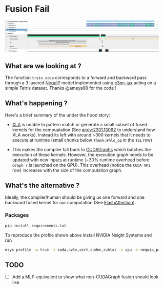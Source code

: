 # Fusion Fail

![nequip_profile](images/profile_nequip_3_layer.png)

## What are we looking at ?

The function `train_step` corresponds to a forward and backward pass through a 3 layered [NequIP](https://www.nature.com/articles/s41467-022-29939-5) model implemented using [e3nn-jax](https://github.com/e3nn/e3nn-jax) acting on a simple Tetris dataset. Thanks @ameya98 for the code !

## What's happening ?

Here's a brief summary of the under the hood story:

- [XLA](https://github.com/openxla/xla) is unable to pattern match or generate a small subset of fused kernels for the compuatation (See [arxiv:2301.13062](https://arxiv.org/abs/2301.13062) to understand how XLA works). Instead its left with around ~300 kernels that it needs to execute at runtime (small chunks below `Thunk:#hlo_op` in the `TSL` row)

- This makes the compiler fall back to [CUDAGraphs](https://developer.nvidia.com/blog/cuda-graphs/) which batches the execution of these kernels. However, the execution graph needs to be updated with new inputs at runtime (~30% runtime overhead before `Graph 7` is launched on the GPU). This overhead (notice the `CUDA API` row) increases with the size of the computation graph.

## What's the alternative ?

Ideally, the compiler/human should be giving us one forward and one backward fused kernel for our computation (See [FlashAttention](https://arxiv.org/abs/2205.14135)).

### Packages

```bash
pip install requirements.txt
```

To reproduce the profile shown above install NVIDIA Nsight Systems and run

```bash
nsys profile -w true -t cuda,nvtx,osrt,cudnn,cublas -s cpu -o nequip_profile -f true --cudabacktrace=true -x true python train.py
```

## TODO

- [ ] Add a MLP-equivalent to show what non-CUDAGraph fusion should look like
